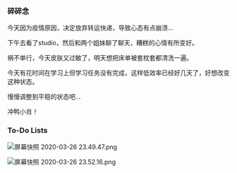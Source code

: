 ### 碎碎念

今天因为疫情原因，决定放弃转运快递，导致心态有点崩溃…

下午去看了studio，然后和两个姐妹聊了聊天，糟糕的心情有所变好。

祸不单行，今天皮肤又过敏了，明天想把床单被套枕套都清洗一遍。

今天有花时间在学习上但学习任务没有完成，这样低效率已经好几天了，好想改变这种状态。

慢慢调整到平稳的状态吧…

冲鸭小肖！



### To-Do Lists

![屏幕快照 2020-03-26 23.49.47.png](https://i.loli.net/2020/03/27/h3m6SfFPxEyKpYv.png)

![屏幕快照 2020-03-26 23.52.16.png](https://i.loli.net/2020/03/27/huyJZ8B6kfwWHgi.png)